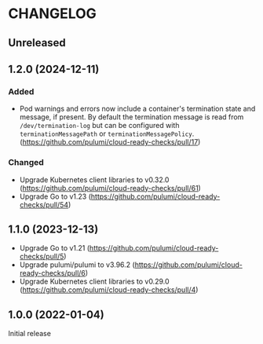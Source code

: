 CHANGELOG
=========

## Unreleased

## 1.2.0 (2024-12-11)

### Added

- Pod warnings and errors now include a container's termination state and
  message, if present. By default the termination message is read from
  `/dev/termination-log` but can be configured with `terminationMessagePath` or
  `terminationMessagePolicy`. (https://github.com/pulumi/cloud-ready-checks/pull/17)

### Changed

- Upgrade Kubernetes client libraries to v0.32.0 (https://github.com/pulumi/cloud-ready-checks/pull/61)
- Upgrade Go to v1.23 (https://github.com/pulumi/cloud-ready-checks/pull/54)

## 1.1.0 (2023-12-13)

- Upgrade Go to v1.21 (https://github.com/pulumi/cloud-ready-checks/pull/5)
- Upgrade pulumi/pulumi to v3.96.2 (https://github.com/pulumi/cloud-ready-checks/pull/6)
- Upgrade Kubernetes client libraries to v0.29.0 (https://github.com/pulumi/cloud-ready-checks/pull/4)

## 1.0.0 (2022-01-04)

Initial release
